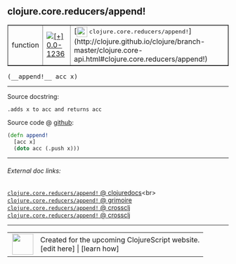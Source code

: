 ## clojure.core.reducers/append!



 <table border="1">
<tr>
<td>function</td>
<td><a href="https://github.com/cljsinfo/cljs-api-docs/tree/0.0-1236"><img valign="middle" alt="[+] 0.0-1236" title="Added in 0.0-1236" src="https://img.shields.io/badge/+-0.0--1236-lightgrey.svg"></a> </td>
<td>
[<img height="24px" valign="middle" src="http://i.imgur.com/1GjPKvB.png"> <samp>clojure.core.reducers/append!</samp>](http://clojure.github.io/clojure/branch-master/clojure.core-api.html#clojure.core.reducers/append!)
</td>
</tr>
</table>


 <samp>
(__append!__ acc x)<br>
</samp>

---





Source docstring:

```
.adds x to acc and returns acc
```


Source code @ [github](https://github.com/clojure/clojurescript/blob/r2911/src/cljs/clojure/core/reducers.cljs#L232-L235):

```clj
(defn append!
  [acc x]
  (doto acc (.push x)))
```

<!--
Repo - tag - source tree - lines:

 <pre>
clojurescript @ r2911
└── src
    └── cljs
        └── clojure
            └── core
                └── <ins>[reducers.cljs:232-235](https://github.com/clojure/clojurescript/blob/r2911/src/cljs/clojure/core/reducers.cljs#L232-L235)</ins>
</pre>

-->

---



###### External doc links:

[`clojure.core.reducers/append!` @ clojuredocs](http://clojuredocs.org/clojure.core.reducers/append!)<br>
[`clojure.core.reducers/append!` @ grimoire](http://conj.io/store/v1/org.clojure/clojure/1.7.0-beta3/clj/clojure.core.reducers/append%21/)<br>
[`clojure.core.reducers/append!` @ crossclj](http://crossclj.info/fun/clojure.core.reducers/append%21.html)<br>
[`clojure.core.reducers/append!` @ crossclj](http://crossclj.info/fun/clojure.core.reducers.cljs/append%21.html)<br>

---

 <table>
<tr><td>
<img valign="middle" align="right" width="48px" src="http://i.imgur.com/Hi20huC.png">
</td><td>
Created for the upcoming ClojureScript website.<br>
[edit here] | [learn how]
</td></tr></table>

[edit here]:https://github.com/cljsinfo/cljs-api-docs/blob/master/cljsdoc/clojure.core.reducers_appendBANG.cljsdoc
[learn how]:https://github.com/cljsinfo/cljs-api-docs/wiki/cljsdoc-files

<!--

This information was too distracting to show to readers, but I'll leave it
commented here since it is helpful to:

- pretty-print the data used to generate this document
- and show how to retrieve that data



The API data for this symbol:

```clj
{:ns "clojure.core.reducers",
 :name "append!",
 :signature ["[acc x]"],
 :history [["+" "0.0-1236"]],
 :type "function",
 :full-name-encode "clojure.core.reducers_appendBANG",
 :source {:code "(defn append!\n  [acc x]\n  (doto acc (.push x)))",
          :title "Source code",
          :repo "clojurescript",
          :tag "r2911",
          :filename "src/cljs/clojure/core/reducers.cljs",
          :lines [232 235]},
 :full-name "clojure.core.reducers/append!",
 :clj-symbol "clojure.core.reducers/append!",
 :docstring ".adds x to acc and returns acc"}

```

Retrieve the API data for this symbol:

```clj
;; from Clojure REPL
(require '[clojure.edn :as edn])
(-> (slurp "https://raw.githubusercontent.com/cljsinfo/cljs-api-docs/catalog/cljs-api.edn")
    (edn/read-string)
    (get-in [:symbols "clojure.core.reducers/append!"]))
```

-->
